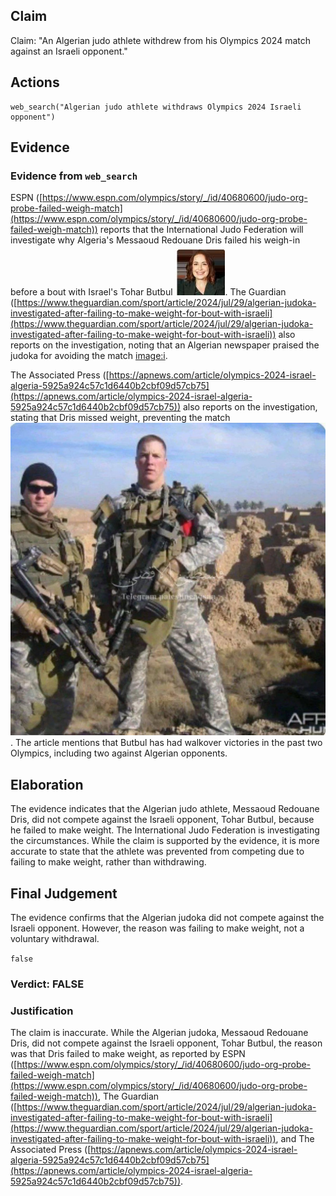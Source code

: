 ## Claim
Claim: "An Algerian judo athlete withdrew from his Olympics 2024 match against an Israeli opponent."

## Actions
```
web_search("Algerian judo athlete withdraws Olympics 2024 Israeli opponent")
```

## Evidence
### Evidence from `web_search`
ESPN ([https://www.espn.com/olympics/story/_/id/40680600/judo-org-probe-failed-weigh-match](https://www.espn.com/olympics/story/_/id/40680600/judo-org-probe-failed-weigh-match)) reports that the International Judo Federation will investigate why Algeria's Messaoud Redouane Dris failed his weigh-in before a bout with Israel's Tohar Butbul ![image 2326](media/2025-07-20_11-09-1753009784-510523.jpg). The Guardian ([https://www.theguardian.com/sport/article/2024/jul/29/algerian-judoka-investigated-after-failing-to-make-weight-for-bout-with-israeli](https://www.theguardian.com/sport/article/2024/jul/29/algerian-judoka-investigated-after-failing-to-make-weight-for-bout-with-israeli)) also reports on the investigation, noting that an Algerian newspaper praised the judoka for avoiding the match <image:i>.

The Associated Press ([https://apnews.com/article/olympics-2024-israel-algeria-5925a924c57c1d6440b2cbf09d57cb75](https://apnews.com/article/olympics-2024-israel-algeria-5925a924c57c1d6440b2cbf09d57cb75)) also reports on the investigation, stating that Dris missed weight, preventing the match ![image 1](media/0.jpg). The article mentions that Butbul has had walkover victories in the past two Olympics, including two against Algerian opponents.


## Elaboration
The evidence indicates that the Algerian judo athlete, Messaoud Redouane Dris, did not compete against the Israeli opponent, Tohar Butbul, because he failed to make weight. The International Judo Federation is investigating the circumstances. While the claim is supported by the evidence, it is more accurate to state that the athlete was prevented from competing due to failing to make weight, rather than withdrawing.


## Final Judgement
The evidence confirms that the Algerian judoka did not compete against the Israeli opponent. However, the reason was failing to make weight, not a voluntary withdrawal.

`false`


### Verdict: FALSE

### Justification
The claim is inaccurate. While the Algerian judoka, Messaoud Redouane Dris, did not compete against the Israeli opponent, Tohar Butbul, the reason was that Dris failed to make weight, as reported by ESPN ([https://www.espn.com/olympics/story/_/id/40680600/judo-org-probe-failed-weigh-match](https://www.espn.com/olympics/story/_/id/40680600/judo-org-probe-failed-weigh-match)), The Guardian ([https://www.theguardian.com/sport/article/2024/jul/29/algerian-judoka-investigated-after-failing-to-make-weight-for-bout-with-israeli](https://www.theguardian.com/sport/article/2024/jul/29/algerian-judoka-investigated-after-failing-to-make-weight-for-bout-with-israeli)), and The Associated Press ([https://apnews.com/article/olympics-2024-israel-algeria-5925a924c57c1d6440b2cbf09d57cb75](https://apnews.com/article/olympics-2024-israel-algeria-5925a924c57c1d6440b2cbf09d57cb75)).
